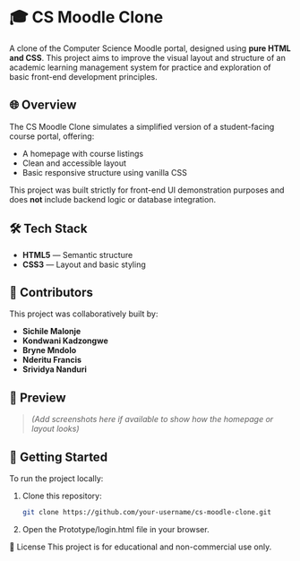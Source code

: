 # 🎓 CS Moodle Clone

A clone of the Computer Science Moodle portal, designed using **pure HTML and CSS**. This project aims to improve the visual layout and structure of an academic learning management system for practice and exploration of basic front-end development principles.

## 🌐 Overview

The CS Moodle Clone simulates a simplified version of a student-facing course portal, offering:
- A homepage with course listings
- Clean and accessible layout
- Basic responsive structure using vanilla CSS

This project was built strictly for front-end UI demonstration purposes and does **not** include backend logic or database integration.

## 🛠️ Tech Stack

- **HTML5** — Semantic structure
- **CSS3** — Layout and basic styling

## 👥 Contributors

This project was collaboratively built by:

- **Sichile Malonje**
- **Kondwani Kadzongwe**
- **Bryne Mndolo**
- **Nderitu Francis**
- **Srividya Nanduri**

## 📸 Preview

> *(Add screenshots here if available to show how the homepage or layout looks)*

## 🚀 Getting Started

To run the project locally:

1. Clone this repository:
   ```bash
   git clone https://github.com/your-username/cs-moodle-clone.git

2. Open the Prototype/login.html file in your browser.


📄 License
This project is for educational and non-commercial use only.
